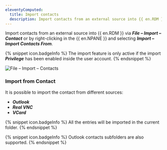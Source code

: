 ```yaml
---
eleventyComputed:
  title: Import contacts
  description: Import contacts from an external source into {{ en.RDM }} via File – Import – Contact or by right-clicking in the {{ en.NPANE }} and selecting Import – Import Contacts From.
---
```

Import contacts from an external source into {{ en.RDM }} via ***File – Import – Contact*** or by right-clicking in the {{ en.NPANE }} and selecting ***Import – Import Contacts From***.

{% snippet icon.badgeInfo %}
The import feature is only active if the import ***Privilege*** has been enabled inside the user account.
{% endsnippet %}

![File – Import – Contacts](https://cdnweb.devolutions.net/docs/en/rdm/windows/clip10882.png)

### Import from Contact

It is possible to import the contact from different sources:

* ***Outlook***
* ***Real VNC***
* ***VCard***

{% snippet icon.badgeInfo %}
All the entries will be imported in the current folder.
{% endsnippet %}

{% snippet icon.badgeInfo %}
Outlook contacts subfolders are also supported.
{% endsnippet %}
